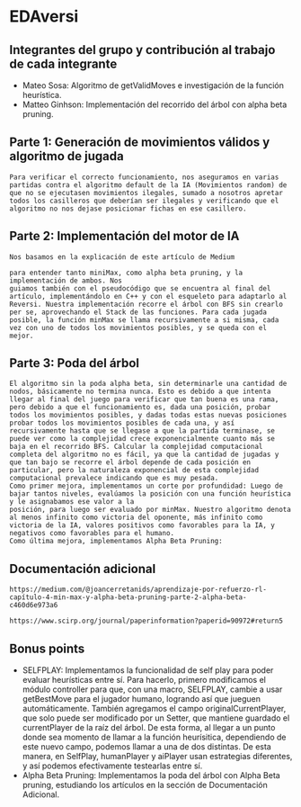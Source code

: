 # EDAversi

## Integrantes del grupo y contribución al trabajo de cada integrante

* Mateo Sosa: Algoritmo de getValidMoves e investigación de la función heurística.
* Matteo Ginhson: Implementación del recorrido del árbol con alpha beta pruning. 

## Parte 1: Generación de movimientos válidos y algoritmo de jugada

    Para verificar el correcto funcionamiento, nos aseguramos en varias partidas contra el algoritmo default de la IA (Movimientos random) de que no se ejecutasen movimientos ilegales, sumado a nosotros apretar todos los casilleros que deberían ser ilegales y verificando que el algoritmo no nos dejase posicionar fichas en ese casillero.

## Parte 2: Implementación del motor de IA

    Nos basamos en la explicación de este artículo de Medium 
    
    para entender tanto miniMax, como alpha beta pruning, y la implementación de ambos. Nos 
    guiamos también con el pseudocódigo que se encuentra al final del artículo, implementándolo en C++ y con el esqueleto para adaptarlo al Reversi. Nuestra implementación recorre el árbol con BFS sin crearlo per se, aprovechando el Stack de las funciones. Para cada jugada posible, la función minMax se llama recursivamente a si misma, cada vez con uno de todos los movimientos posibles, y se queda con el mejor.

## Parte 3: Poda del árbol

    El algoritmo sin la poda alpha beta, sin determinarle una cantidad de nodos, básicamente no termina nunca. Esto es debido a que intenta llegar al final del juego para verificar que tan buena es una rama, pero debido a que el funcionamiento es, dada una posición, probar todos los movimientos posibles, y dadas todas estas nuevas posiciones probar todos los movimientos posibles de cada una, y así recursivamente hasta que se llegase a que la partida terminase, se puede ver como la complejidad crece exponencialmente cuanto más se baja en el recorrido BFS. Calcular la complejidad computacional completa del algoritmo no es fácil, ya que la cantidad de jugadas y que tan bajo se recorre el árbol depende de cada posición en particular, pero la naturaleza exponencial de esta complejidad computacional prevalece indicando que es muy pesada. 
    Como primer mejora, implementamos un corte por profundidad: Luego de bajar tantos niveles, evalúamos la posición con una función heurística y le asignabamos ese valor a la 
    posición, para luego ser evaluado por minMax. Nuestro algoritmo denota al menos infinito como victoria del oponente, más infinito como victoria de la IA, valores positivos como favorables para la IA, y negativos como favorables para el humano. 
    Como última mejora, implementamos Alpha Beta Pruning: 

## Documentación adicional
    https://medium.com/@joancerretanids/aprendizaje-por-refuerzo-rl-capítulo-4-min-max-y-alpha-beta-pruning-parte-2-alpha-beta-c460d6e973a6
    
    https://www.scirp.org/journal/paperinformation?paperid=90972#return5

    



## Bonus points

 * SELFPLAY: 
    Implementamos la funcionalidad de self play para poder evaluar heurísticas entre sí. 
    Para hacerlo, primero modificamos el módulo controller para que, con una macro, SELFPLAY, cambie a usar getBestMove para el jugador humano, logrando así que jueguen automáticamente. También agregamos el campo originalCurrentPlayer, que solo puede ser modificado por un Setter, que mantiene guardado el currentPlayer de la raíz del árbol. De esta forma, al llegar a un punto donde sea momento de llamar a la función heurísitica, dependiendo de este nuevo campo, podemos llamar a una de dos distintas. De esta manera, en SelfPlay, humanPlayer y aiPlayer usan estrategias diferentes, y así podemos efectivamente testearlas entre sí.
 * Alpha Beta Pruning: Implementamos la poda del árbol con Alpha Beta pruning, estudiando los 
   artículos en la sección de Documentación Adicional.